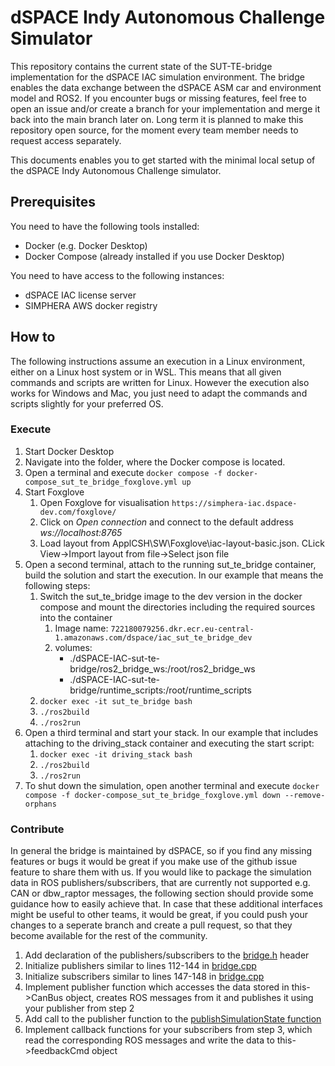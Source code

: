 # dSPACE Indy Autonomous Challenge Simulator
This repository contains the current state of the SUT-TE-bridge implementation for the dSPACE IAC simulation environment. The bridge enables the data exchange between the dSPACE ASM car and environment model and ROS2. If you encounter bugs or missing features, feel free to open an issue and/or create a branch for your implementation and merge it back into the main branch later on. Long term it is planned to make this repository open source, for the moment every team member needs to request access separately.

This documents enables you to get started with the minimal local setup of the dSPACE Indy Autonomous Challenge simulator.

## Prerequisites
You need to have the following tools installed:
- Docker (e.g. Docker Desktop)
- Docker Compose (already installed if you use Docker Desktop)

You need to have access to the following instances:
- dSPACE IAC license server
- SIMPHERA AWS docker registry

## How to
The following instructions assume an execution in a Linux environment, either on a Linux host system or in WSL. This means that all given commands and scripts are written for Linux. However the execution also works for Windows and Mac, you just need to adapt the commands and scripts slightly for your preferred OS.

### Execute
1. Start Docker Desktop
2. Navigate into the folder, where the Docker compose is located.
3. Open a terminal and execute `docker compose -f docker-compose_sut_te_bridge_foxglove.yml up`
4. Start Foxglove
    1. Open Foxglove for visualisation `https://simphera-iac.dspace-dev.com/foxglove/`
    2. Click on *Open connection* and connect to the default address *ws://localhost:8765*
    3. Load layout from ApplCSH\SW\Foxglove\iac-layout-basic.json. CLick View->Import layout from file->Select json file
5. Open a second terminal, attach to the running sut_te_bridge container, build the solution and start the execution. In our example that means the following steps:
    1. Switch the sut_te_bridge image to the dev version in the docker compose and mount the directories including the required sources into the container
        1. Image name: `722180079256.dkr.ecr.eu-central-1.amazonaws.com/dspace/iac_sut_te_bridge_dev`
        2. volumes:
            - ./dSPACE-IAC-sut-te-bridge/ros2_bridge_ws:/root/ros2_bridge_ws
            - ./dSPACE-IAC-sut-te-bridge/runtime_scripts:/root/runtime_scripts
    2. `docker exec -it sut_te_bridge bash`
    3. `./ros2build`
    4. `./ros2run`
6. Open a third terminal and start your stack. In our example that includes attaching to the driving_stack container and executing the start script:
    1. `docker exec -it driving_stack bash`
    2. `./ros2build`
    3. `./ros2run`
7. To shut down the simulation, open another terminal and execute `docker compose -f docker-compose_sut_te_bridge_foxglove.yml down --remove-orphans`

### Contribute
In general the bridge is maintained by dSPACE, so if you find any missing features or bugs it would be great if you make use of the github issue feature to share them with us.
If you would like to package the simulation data in ROS publishers/subscribers, that are currently not supported e.g. CAN or dbw_raptor messages, the following section should provide some guidance how to easily achieve that.
In case that these additional interfaces might be useful to other teams, it would be great, if you could push your changes to a seperate branch and create a pull request, so that they become available for the rest of the community.
1. Add declaration of the publishers/subscribers to the [bridge.h](ros2_bridge_ws/src/sut_te_bridge/include/bridge.h) header
2. Initialize publishers similar to lines 112-144 in [bridge.cpp](ros2_bridge_ws/src/sut_te_bridge/src/bridge.cpp#L127-L162)
3. Initialize subscribers similar to lines 147-148 in [bridge.cpp](ros2_bridge_ws/src/sut_te_bridge/src/bridge.cpp#L164-L167)
4. Implement publisher function which accesses the data stored in this->CanBus object, creates ROS messages from it and publishes it using your publisher from step 2
5. Add call to the publisher function to the [publishSimulationState function](ros2_bridge_ws/src/sut_te_bridge/src/bridge.cpp#L363-L408)
6. Implement callback functions for your subscribers from step 3, which read the corresponding ROS messages and write the data to this->feedbackCmd object
